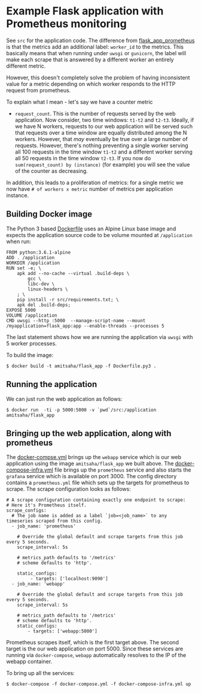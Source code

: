 # Example Flask application with Prometheus monitoring

See ``src`` for the application code. The difference from [flask_app_prometheus](https://github.com/amitsaha/python-prometheus-demo/tree/master/flask_app_prometheus) is that the metrics add an additional label:
`worker_id` to the metrics. This basically means that when running
under `uwsgi` or `gunicorn`, the label will make each scrape that
is answered by a different worker an entirely different metric. 

However, this doesn't completely solve the problem of having 
inconsistent value for a metric depending on which worker responds
to the HTTP request from prometheus. 

To explain what I mean - let's say we have a counter metric
- `request_count`. This is the number of requests served by the
web application. Now consider, two time windows: `t1-t2` and `t2-t3`.
Ideally, if we have N workers, requests to our web application will
be served such that requests over a time window are equally distributed
among the N workers. However, that *may* eventually be true over
a large number of requests. However, there's nothing preventing a
single worker serving all 100 requests in the time window `t1-t2`
and a different worker serving all 50 requests in the time window
`t2-t3`. If you now do `sum(request_count) by (instance)` (for example)
you will see the value of the counter as decreasing.


In addition, this leads to a proliferation of metrics: 
for a single metric we now have `# of workers x metric` number of 
metrics per application instance. 


## Building Docker image

The Python 3 based [Dockerfile](Dockerfile.py3) uses an Alpine Linux base image
and expects the application source code to be volume mounted at `/application`
when run:

```
FROM python:3.6.1-alpine
ADD . /application
WORKDIR /application
RUN set -e; \
	apk add --no-cache --virtual .build-deps \
		gcc \
		libc-dev \
		linux-headers \
	; \
	pip install -r src/requirements.txt; \
	apk del .build-deps;
EXPOSE 5000
VOLUME /application
CMD uwsgi --http :5000  --manage-script-name --mount /myapplication=flask_app:app --enable-threads --processes 5
```

The last statement shows how we are running the application via `uwsgi` with 5
worker processes.

To build the image:

```
$ docker build -t amitsaha/flask_app -f Dockerfile.py3 .
```

## Running the application

We can just run the web application as follows:

```
$ docker run  -ti -p 5000:5000 -v `pwd`/src:/application amitsaha/flask_app
```

## Bringing up the web application, along with prometheus

The [docker-compse.yml](docker-compose.yml) brings up the `webapp` service which is our web application
using the image `amitsaha/flask_app` we built above. The [docker-compose-infra.yml](docker-compose-infra.yml)
file brings up the `prometheus` service and also starts the `grafana` service which
is available on port 3000. The config directory contains a `prometheus.yml` file
which sets up the targets for prometheus to scrape. The scrape configuration 
looks as follows:

```
# A scrape configuration containing exactly one endpoint to scrape:
# Here it's Prometheus itself.
scrape_configs:
  # The job name is added as a label `job=<job_name>` to any timeseries scraped from this config.
  - job_name: 'prometheus'

    # Override the global default and scrape targets from this job every 5 seconds.
    scrape_interval: 5s

    # metrics_path defaults to '/metrics'
    # scheme defaults to 'http'.

    static_configs:
         - targets: ['localhost:9090']
  - job_name: 'webapp'

    # Override the global default and scrape targets from this job every 5 seconds.
    scrape_interval: 5s

    # metrics_path defaults to '/metrics'
    # scheme defaults to 'http'.
    static_configs:
        - targets: ['webapp:5000']
```

Prometheus scrapes itself, which is the first target above. The second target
is the our web application on port 5000.
Since these services are running via `docker-compose`, `webapp` automatically resolves to the IP of the webapp container. 

To bring up all the services:

```
$ docker-compose -f docker-compose.yml -f docker-compose-infra.yml up
```

